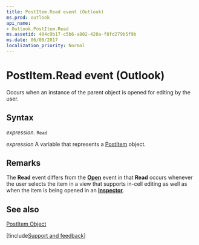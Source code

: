```yaml
---
title: PostItem.Read event (Outlook)
ms.prod: outlook
api_name:
- Outlook.PostItem.Read
ms.assetid: 404c9b17-c5b6-a802-420a-f8fd279b5f9b
ms.date: 06/08/2017
localization_priority: Normal
---
```



# PostItem.Read event (Outlook)

Occurs when an instance of the parent object is opened for editing by the user. 


## Syntax

_expression_. `Read`

_expression_ A variable that represents a [PostItem](Outlook.PostItem.md) object.


## Remarks

The  **Read** event differs from the **[Open](Outlook.PostItem.Open.md)** event in that **Read** occurs whenever the user selects the item in a view that supports in-cell editing as well as when the item is being opened in an **[Inspector](Outlook.Inspector.md)**.


## See also


[PostItem Object](Outlook.PostItem.md)

[!include[Support and feedback](~/includes/feedback-boilerplate.md)]